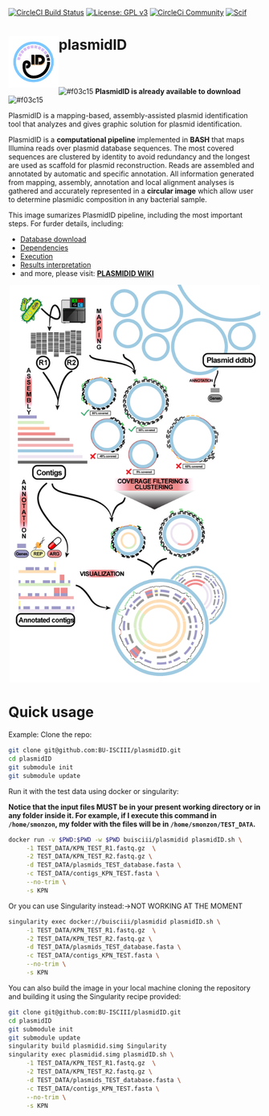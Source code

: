 
[![CircleCI Build Status](https://circleci.com/gh/circleci/circleci-docs.svg?style=shield)](https://circleci.com/gh/BU-ISCIII/plasmidID) [![License: GPL v3](https://img.shields.io/badge/License-GPL%20v3-blue.svg)](https://www.gnu.org/licenses/gpl-3.0) [![CircleCi Community](https://img.shields.io/badge/community-CircleCI%20Discuss-343434.svg)](https://discuss.circleci.com) [![Scif](https://img.shields.io/badge/Filesystem-Scientific-brightgreen.svg)](https://sci-f.github.io)

# plasmidID <img align="left" src="https://github.com/BU-ISCIII/plasmidID/blob/develop/img/plasmidID_logo.png" alt="Logo" width="100">

<br>
<br>

![#f03c15](https://placehold.it/15/f03c15/000000?text=+) **PlasmidID is already available to download** ![#f03c15](https://placehold.it/15/f03c15/000000?text=+)

PlasmidID is a mapping-based, assembly-assisted plasmid identification tool that analyzes and gives graphic solution for plasmid identification.

PlasmidID is a **computational pipeline** implemented in **BASH** that maps Illumina reads over plasmid database sequences. The most covered sequences are clustered by identity to avoid redundancy and the longest are used as scaffold for plasmid reconstruction. Reads are assembled and annotated by automatic and specific annotation. All information generated from mapping, assembly, annotation and local alignment analyses is gathered and accurately represented in a **circular image** which allow user to determine plasmidic composition in any bacterial sample.

This image sumarizes PlasmidID pipeline, including the most important steps.
For furder details, including:
- [Database download](https://github.com/BU-ISCIII/plasmidID/wiki/Plasmid-Database)
- [Dependencies](https://github.com/BU-ISCIII/plasmidID/wiki/Installation-and-Dependencies)
- [Execution](https://github.com/BU-ISCIII/plasmidID/wiki/Execution)
- [Results interpretation](https://github.com/BU-ISCIII/plasmidID/wiki/Understanding-the-image:-track-by-track)
- and more, please visit: [**PLASMIDID WIKI**](https://github.com/BU-ISCIII/plasmidID/wiki)

<p align="center"><img src="https://github.com/BU-ISCIII/plasmidID/blob/master/img/Short_pipeline.png" alt="workflow_small"  width="500">

# Quick usage
Example:
Clone the repo:
```Bash
git clone git@github.com:BU-ISCIII/plasmidID.git
cd plasmidID
git submodule init
git submodule update
```
Run it with the test data using docker or singularity:

**Notice that the input files MUST be in your present working directory or in any folder inside it. For example, if I execute this command in `/home/smonzon`, my folder with the files will be in `/home/smonzon/TEST_DATA`.**

```Bash
docker run -v $PWD:$PWD -w $PWD buisciii/plasmidid plasmidID.sh \
     -1 TEST_DATA/KPN_TEST_R1.fastq.gz  \
     -2 TEST_DATA/KPN_TEST_R2.fastq.gz \
     -d TEST_DATA/plasmids_TEST_database.fasta \
     -c TEST_DATA/contigs_KPN_TEST.fasta \
     --no-trim \
     -s KPN
```


Or you can use Singularity instead:->NOT WORKING AT THE MOMENT
```Bash
singularity exec docker://buisciii/plasmidid plasmidID.sh \
     -1 TEST_DATA/KPN_TEST_R1.fastq.gz  \
     -2 TEST_DATA/KPN_TEST_R2.fastq.gz \
     -d TEST_DATA/plasmids_TEST_database.fasta \
     -c TEST_DATA/contigs_KPN_TEST.fasta \
     --no-trim \
     -s KPN
```

You can also build the image in your local machine cloning the repository and building it using the Singularity recipe provided:

```Bash
git clone git@github.com:BU-ISCIII/plasmidID.git
cd plasmidID
git submodule init
git submodule update
singularity build plasmidid.simg Singularity
singularity exec plasmidid.simg plasmidID.sh \
     -1 TEST_DATA/KPN_TEST_R1.fastq.gz  \
     -2 TEST_DATA/KPN_TEST_R2.fastq.gz \
     -d TEST_DATA/plasmids_TEST_database.fasta \
     -c TEST_DATA/contigs_KPN_TEST.fasta \
     --no-trim \
     -s KPN
```
